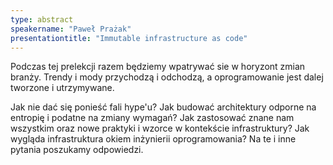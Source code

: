```yaml
---
type: abstract
speakername: "Paweł Prażak"
presentationtitle: "Immutable infrastructure as code"
---
```

Podczas tej prelekcji razem będziemy wpatrywać sie w horyzont zmian branży.
Trendy i mody przychodzą i odchodzą, a oprogramowanie jest dalej tworzone i utrzymywane.

Jak nie dać się ponieść fali hype'u? Jak budować architektury odporne na entropię i podatne na zmiany wymagań?
Jak zastosować znane nam wszystkim oraz nowe praktyki i wzorce w kontekście infrastruktury? Jak wygląda infrastruktura okiem inżynierii oprogramowania?
Na te i inne pytania poszukamy odpowiedzi.
